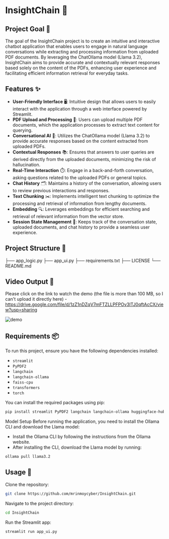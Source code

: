 # InsightChain 🧠

## Project Goal 🎯
The goal of the InsightChain project is to create an intuitive and interactive chatbot application that enables users to engage in natural language conversations while extracting and processing information from uploaded PDF documents. By leveraging the ChatOllama model (Llama 3.2), InsightChain aims to provide accurate and contextually relevant responses based solely on the content of the PDFs, enhancing user experience and facilitating efficient information retrieval for everyday tasks.

## Features ✨
- **User-Friendly Interface** 🖥️: Intuitive design that allows users to easily interact with the application through a web interface powered by Streamlit.
- **PDF Upload and Processing** 📄: Users can upload multiple PDF documents, which the application processes to extract text content for querying.
- **Conversational AI** 💬: Utilizes the ChatOllama model (Llama 3.2) to provide accurate responses based on the content extracted from uploaded PDFs.
- **Contextual Responses** 📚: Ensures that answers to user queries are derived directly from the uploaded documents, minimizing the risk of hallucination.
- **Real-Time Interaction** ⏱️: Engage in a back-and-forth conversation, asking questions related to the uploaded PDFs or general topics.
- **Chat History** 🗂️: Maintains a history of the conversation, allowing users to review previous interactions and responses.
- **Text Chunking** ✂️: Implements intelligent text chunking to optimize the processing and retrieval of information from lengthy documents.
- **Embedding** 🔍: Leverages embeddings for efficient searching and retrieval of relevant information from the vector store.
- **Session State Management** 🔄: Keeps track of the conversation state, uploaded documents, and chat history to provide a seamless user experience.

## Project Structure 📁             
├── app_logic.py
├── app_ui.py 
├── requirements.txt
├── LICENSE
└── README.md

## Video Output 🎥

Please click on the link to watch the demo (the file is more than 100 MB, so I can't upload it directly here) - https://drive.google.com/file/d/1zZ1nDZqV7mFTZLLPFPOv3ITJ0qftAcCX/view?usp=sharing

![demo](https://github.com/user-attachments/assets/d4fc24e3-f036-4685-b094-8e06e6d2f8cd)

## Requirements 📦
To run this project, ensure you have the following dependencies installed:

- `streamlit`
- `PyPDF2`
- `langchain`
- `langchain-ollama`
- `faiss-cpu`
- `transformers`
- `torch`

You can install the required packages using pip:

```bash
pip install streamlit PyPDF2 langchain langchain-ollama huggingface-hub
```

Model Setup
Before running the application, you need to install the Ollama CLI and download the Llama model:
- Install the Ollama CLI by following the instructions from the Ollama website.
- After installing the CLI, download the Llama model by running:
```bash
ollama pull llama3.2
```

## Usage 🚀 
Clone the repository:
```bash
git clone https://github.com/mrinmoycyber/InsightChain.git
```
Navigate to the project directory:
```bash
cd InsightChain
```
Run the Streamlit app:
```bash
streamlit run app_ui.py
```




